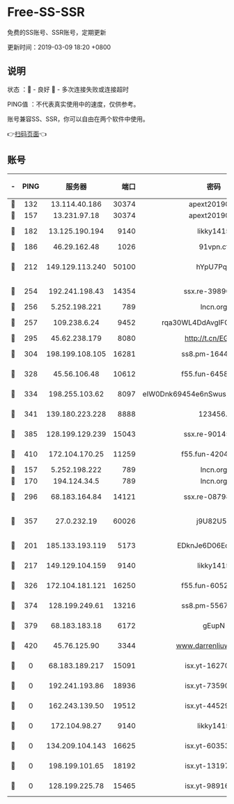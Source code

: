# Free-SS-SSR

免费的SS账号、SSR账号，定期更新

更新时间：2019-03-09 18:20 +0800

## 说明

状态     ：🙂 - 良好 🙁 - 多次连接失败或连接超时

PING值   ：不代表真实使用中的速度，仅供参考。

账号兼容SS、SSR，你可以自由在两个软件中使用。

👉[扫码页面](https://liesauer.github.io/Free-SS-SSR/)👈

## 账号

|-|PING|服务器|端口|密码|加密方式|区域|
|:----:|:----:|:-----:|-----:|:----:|:----:|:----:|
|🙂|132|13.114.40.186|30374|apext2019006|chacha20|JP|
|🙂|157|13.231.97.18|30374|apext2019006|chacha20|JP|
|🙂|182|13.125.190.194|9140|likky1415|aes-256-cfb|KR|
|🙂|186|46.29.162.48|1026|91vpn.cf|rc4-md5|RU|
|🙂|212|149.129.113.240|50100|hYpU7PqP|chacha20-ietf-poly1305|CN|
|🙂|254|192.241.198.43|14354|ssx.re-39890928|aes-256-cfb|US|
|🙂|256|5.252.198.221|789|lncn.org|rc4|JP|
|🙂|257|109.238.6.24|9452|rqa30WL4DdAvgIFG6Fs3znzTa|aes-256-cfb|FR|
|🙂|295|45.62.238.179|8080|http://t.cn/EGJIyrl|rc4-md5|CA|
|🙂|304|198.199.108.105|16281|ss8.pm-16442096|aes-256-cfb|US|
|🙂|328|45.56.106.48|10612|f55.fun-64589896|aes-256-cfb|US|
|🙂|334|198.255.103.62|8097|eIW0Dnk69454e6nSwuspv9DmS201tQ0D|aes-256-cfb|US|
|🙂|341|139.180.223.228|8888|123456..|aes-256-cfb|JP|
|🙂|385|128.199.129.239|15043|ssx.re-90145135|aes-256-cfb|SG|
|🙂|410|172.104.170.25|11259|f55.fun-42045141|aes-256-cfb|SG|
|🙂|157|5.252.198.222|789|lncn.org|rc4|JP|
|🙂|170|194.124.34.5|789|lncn.org|rc4|JP|
|🙂|296|68.183.164.84|14121|ssx.re-08798532|aes-256-cfb|US|
|🙂|357|27.0.232.19|60026|j9U82U53|xchacha20-ietf-poly1305|HK|
|🙁|201|185.133.193.119|5173|EDknJe6D06EoWDaw|aes-256-cfb|US|
|🙁|217|149.129.104.159|9140|likky1415|aes-256-cfb|HK|
|🙁|326|172.104.181.121|16250|f55.fun-60522964|aes-256-cfb|SG|
|🙁|374|128.199.249.61|13216|ss8.pm-55672488|aes-256-cfb|SG|
|🙁|379|68.183.183.18|6172|gEupN|aes-256-cfb|SG|
|🙁|420|45.76.125.90|3344|www.darrenliuwei.com|aes-256-cfb|AU|
|🙁|0|68.183.189.217|15091|isx.yt-16270564|aes-256-cfb|SG|
|🙁|0|192.241.193.86|18936|isx.yt-73590604|aes-256-cfb|US|
|🙁|0|162.243.139.50|19512|isx.yt-44529033|aes-256-cfb|US|
|🙁|0|172.104.98.27|9140|likky1415|aes-256-cfb|JP|
|🙁|0|134.209.104.143|16625|isx.yt-60353704|aes-256-cfb|SG|
|🙁|0|198.199.101.65|18192|isx.yt-13197237|aes-256-cfb|US|
|🙁|0|128.199.225.78|15465|isx.yt-98916705|aes-256-cfb|SG|
